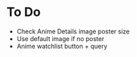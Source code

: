 # To Do

- Check Anime Details image poster size
- Use default image if no poster
- Anime watchlist button + query
